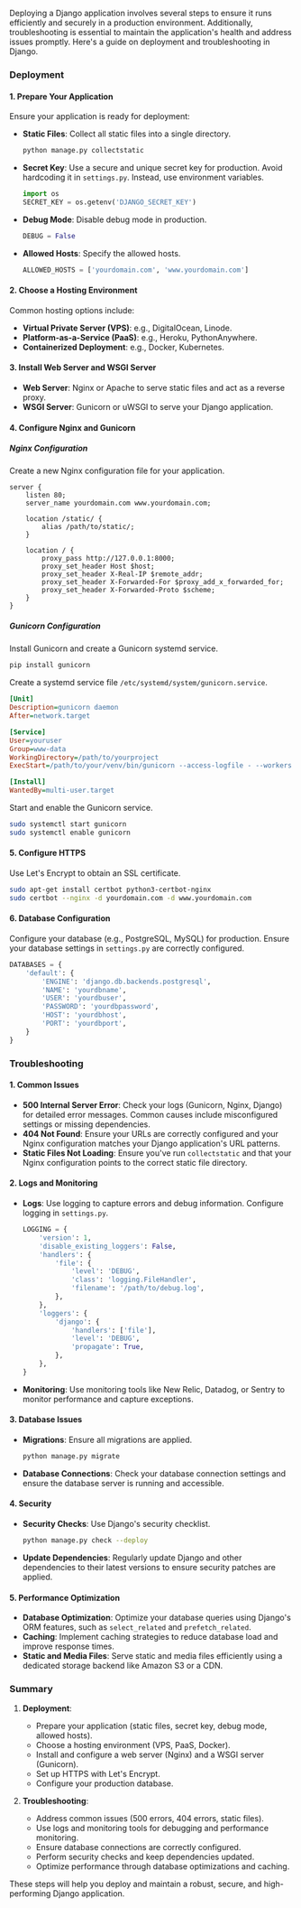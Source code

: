 Deploying a Django application involves several steps to ensure it runs efficiently and securely in a production environment. Additionally, troubleshooting is essential to maintain the application's health and address issues promptly. Here's a guide on deployment and troubleshooting in Django.

### Deployment

#### 1. Prepare Your Application

Ensure your application is ready for deployment:

- **Static Files**: Collect all static files into a single directory.

    ```bash
    python manage.py collectstatic
    ```

- **Secret Key**: Use a secure and unique secret key for production. Avoid hardcoding it in `settings.py`. Instead, use environment variables.

    ```python
    import os
    SECRET_KEY = os.getenv('DJANGO_SECRET_KEY')
    ```

- **Debug Mode**: Disable debug mode in production.

    ```python
    DEBUG = False
    ```

- **Allowed Hosts**: Specify the allowed hosts.

    ```python
    ALLOWED_HOSTS = ['yourdomain.com', 'www.yourdomain.com']
    ```

#### 2. Choose a Hosting Environment

Common hosting options include:

- **Virtual Private Server (VPS)**: e.g., DigitalOcean, Linode.
- **Platform-as-a-Service (PaaS)**: e.g., Heroku, PythonAnywhere.
- **Containerized Deployment**: e.g., Docker, Kubernetes.

#### 3. Install Web Server and WSGI Server

- **Web Server**: Nginx or Apache to serve static files and act as a reverse proxy.
- **WSGI Server**: Gunicorn or uWSGI to serve your Django application.

#### 4. Configure Nginx and Gunicorn

##### Nginx Configuration

Create a new Nginx configuration file for your application.

```nginx
server {
    listen 80;
    server_name yourdomain.com www.yourdomain.com;

    location /static/ {
        alias /path/to/static/;
    }

    location / {
        proxy_pass http://127.0.0.1:8000;
        proxy_set_header Host $host;
        proxy_set_header X-Real-IP $remote_addr;
        proxy_set_header X-Forwarded-For $proxy_add_x_forwarded_for;
        proxy_set_header X-Forwarded-Proto $scheme;
    }
}
```

##### Gunicorn Configuration

Install Gunicorn and create a Gunicorn systemd service.

```bash
pip install gunicorn
```

Create a systemd service file `/etc/systemd/system/gunicorn.service`.

```ini
[Unit]
Description=gunicorn daemon
After=network.target

[Service]
User=youruser
Group=www-data
WorkingDirectory=/path/to/yourproject
ExecStart=/path/to/your/venv/bin/gunicorn --access-logfile - --workers 3 --bind unix:/path/to/yourproject.sock yourproject.wsgi:application

[Install]
WantedBy=multi-user.target
```

Start and enable the Gunicorn service.

```bash
sudo systemctl start gunicorn
sudo systemctl enable gunicorn
```

#### 5. Configure HTTPS

Use Let's Encrypt to obtain an SSL certificate.

```bash
sudo apt-get install certbot python3-certbot-nginx
sudo certbot --nginx -d yourdomain.com -d www.yourdomain.com
```

#### 6. Database Configuration

Configure your database (e.g., PostgreSQL, MySQL) for production. Ensure your database settings in `settings.py` are correctly configured.

```python
DATABASES = {
    'default': {
        'ENGINE': 'django.db.backends.postgresql',
        'NAME': 'yourdbname',
        'USER': 'yourdbuser',
        'PASSWORD': 'yourdbpassword',
        'HOST': 'yourdbhost',
        'PORT': 'yourdbport',
    }
}
```

### Troubleshooting

#### 1. Common Issues

- **500 Internal Server Error**: Check your logs (Gunicorn, Nginx, Django) for detailed error messages. Common causes include misconfigured settings or missing dependencies.
- **404 Not Found**: Ensure your URLs are correctly configured and your Nginx configuration matches your Django application's URL patterns.
- **Static Files Not Loading**: Ensure you've run `collectstatic` and that your Nginx configuration points to the correct static file directory.

#### 2. Logs and Monitoring

- **Logs**: Use logging to capture errors and debug information. Configure logging in `settings.py`.

    ```python
    LOGGING = {
        'version': 1,
        'disable_existing_loggers': False,
        'handlers': {
            'file': {
                'level': 'DEBUG',
                'class': 'logging.FileHandler',
                'filename': '/path/to/debug.log',
            },
        },
        'loggers': {
            'django': {
                'handlers': ['file'],
                'level': 'DEBUG',
                'propagate': True,
            },
        },
    }
    ```

- **Monitoring**: Use monitoring tools like New Relic, Datadog, or Sentry to monitor performance and capture exceptions.

#### 3. Database Issues

- **Migrations**: Ensure all migrations are applied.

    ```bash
    python manage.py migrate
    ```

- **Database Connections**: Check your database connection settings and ensure the database server is running and accessible.

#### 4. Security

- **Security Checks**: Use Django's security checklist.

    ```bash
    python manage.py check --deploy
    ```

- **Update Dependencies**: Regularly update Django and other dependencies to their latest versions to ensure security patches are applied.

#### 5. Performance Optimization

- **Database Optimization**: Optimize your database queries using Django's ORM features, such as `select_related` and `prefetch_related`.
- **Caching**: Implement caching strategies to reduce database load and improve response times.
- **Static and Media Files**: Serve static and media files efficiently using a dedicated storage backend like Amazon S3 or a CDN.

### Summary

1. **Deployment**: 
    - Prepare your application (static files, secret key, debug mode, allowed hosts).
    - Choose a hosting environment (VPS, PaaS, Docker).
    - Install and configure a web server (Nginx) and a WSGI server (Gunicorn).
    - Set up HTTPS with Let's Encrypt.
    - Configure your production database.

2. **Troubleshooting**: 
    - Address common issues (500 errors, 404 errors, static files).
    - Use logs and monitoring tools for debugging and performance monitoring.
    - Ensure database connections are correctly configured.
    - Perform security checks and keep dependencies updated.
    - Optimize performance through database optimizations and caching.

These steps will help you deploy and maintain a robust, secure, and high-performing Django application.